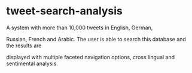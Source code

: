 # tweet-search-analysis

A system with more than 10,000 tweets in English, German,

Russian, French and Arabic. The user is able to search this database and the results are 

displayed with multiple faceted navigation options, cross lingual and sentimental analysis.
